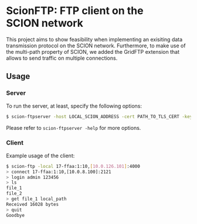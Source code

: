 # ScionFTP: FTP client on the SCION network

This project aims to show feasibility when implementing an exisiting data transmission protocol on the SCION network. Furthermore, to make use of the multi-path property of SCION, we added the GridFTP extension that allows to send traffic on multiple connections.

## Usage

### Server

To run the server, at least, specify the following options:

```bash
$ scion-ftpserver -host LOCAL_SCION_ADDRESS -cert PATH_TO_TLS_CERT -key PATH_TO_TLS_KEY -root PATH_TO_DIRECTORY
```

Please refer to `scion-ftpserver -help` for more options. 

### Client

Example usage of the client:

```bash
$ scion-ftp -local 17-ffaa:1:10,[10.0.126.101]:4000
> connect 17-ffaa:1:10,[10.0.8.100]:2121
> login admin 123456
> ls
file_1
file_2
> get file_1 local_path
Received 16028 bytes
> quit
Goodbye
```
